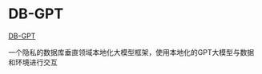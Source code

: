 # DB-GPT

[DB-GPT](https://github.com/eosphoros-ai/DB-GPT)

一个隐私的数据库垂直领域本地化大模型框架，使用本地化的GPT大模型与数据和环境进行交互
